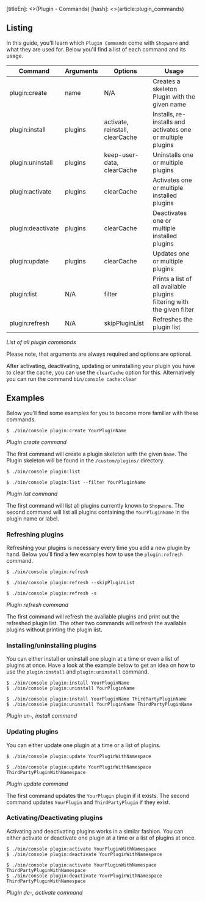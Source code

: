 [titleEn]: <>(Plugin - Commands)
[hash]: <>(article:plugin_commands)

## Listing
In this guide, you'll learn which `Plugin Commands` come with `Shopware` and what they are used for.
Below you'll find a list of each command and its usage.

| Command           | Arguments | Options                         | Usage                                                                  |
|-------------------|-----------|---------------------------------|------------------------------------------------------------------------|
| plugin:create     | name      | N/A                             | Creates a skeleton Plugin with the given name
| plugin:install    | plugins   | activate, reinstall, clearCache | Installs, re-installs and activates one or multiple plugins            |
| plugin:uninstall  | plugins   | keep-user-data, clearCache      | Uninstalls one or multiple plugins                                     |
| plugin:activate   | plugins   | clearCache                      | Activates one or multiple installed plugins                            |
| plugin:deactivate | plugins   | clearCache                      | Deactivates one or multiple installed plugins                          |
| plugin:update     | plugins   | clearCache                      | Updates one or multiple plugins                                        |
| plugin:list       | N/A       | filter                          | Prints a list of all available plugins filtering with the given filter |
| plugin:refresh    | N/A       | skipPluginList                  | Refreshes the plugin list                                              |

*List of all plugin commands*

Please note, that arguments are always required and options are optional.

After activating, deactivating, updating or uninstalling your plugin you have to clear the cache, you can use the `clearCache` option for this.
Alternatively you can run the command `bin/console cache:clear`

## Examples

Below you'll find some examples for you to become more familiar with these commands.

```
$ ./bin/console plugin:create YourPluginName
```
*Plugin create command*

The first command will create a plugin skeleton with the given `Name`.
The Plugin skeleton will be found in the `/custom/plugins/` directory. 

```
$ ./bin/console plugin:list

$ ./bin/console plugin:list --filter YourPluginName
```
*Plugin list command*

The first command will list all plugins currently known to `Shopware`.
The second command will list all plugins containing the `YourPluginName` in the plugin name or label.

### Refreshing plugins

Refreshing your plugins is necessary every time you add a new plugin by hand.
Below you'll find a few examples how to use the `plugin:refresh` command.

```
$ ./bin/console plugin:refresh

$ ./bin/console plugin:refresh --skipPluginList

$ ./bin/console plugin:refresh -s
```
*Plugin refresh command*

The first command will refresh the available plugins and print out the refreshed plugin list.
The other two commands will refresh the available plugins without printing the plugin list.

### Installing/uninstalling plugins

You can either install or uninstall one plugin at a time or even a list of plugins at once.
Have a look at the example below to get an idea on how to use the `plugin:install` and `plugin:uninstall` command.

```
$ ./bin/console plugin:install YourPluginName
$ ./bin/console plugin:uninstall YourPluginName

$ ./bin/console plugin:install YourPluginName ThirdPartyPluginName
$ ./bin/console plugin:uninstall YourPluginName ThirdPartyPluginName
```
*Plugin un-, install command*

### Updating plugins

You can either update one plugin at a time or a list of plugins.

```
$ ./bin/console plugin:update YourPluginWithNamespace

$ ./bin/console plugin:update YourPluginWithNamespace ThirdPartyPluginWithNamespace
```
*Plugin update command*

The first command updates the `YourPlugin` plugin if it exists.
The second command updates `YourPlugin` and `ThirdPartyPlugin` if they exist.

### Activating/Deactivating plugins

Activating and deactivating plugins works in a similar fashion.
You can either activate or deactivate one plugin at a time or a list of plugins at once.

```
$ ./bin/console plugin:activate YourPluginWithNamespace
$ ./bin/console plugin:deactivate YourPluginWithNamespace

$ ./bin/console plugin:activate YourPluginWithNamespace ThirdPartyPluginWithNamespace
$ ./bin/console plugin:deactivate YourPluginWithNamespace ThirdPartyPluginWithNamespace
```
*Plugin de-, activate command*
